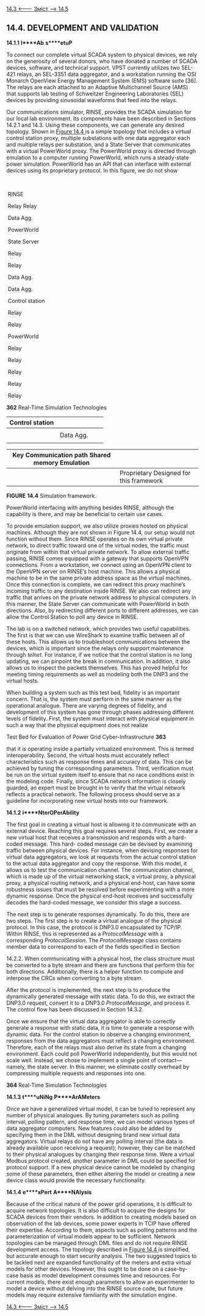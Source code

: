 [14.3 <--- ](14_3.md) [   Зміст   ](README.md) [--> 14.5](14_5.md)

## 14.4. DEVELOPMENT AND VALIDATION

**14.1.1**          **l****Ab** **s****etuP**

To connect our complete virtual SCADA system to physical devices, we rely on the generosity of several donors, who have donated a number of SCADA devices, software, and technical support. VPST currently utilizes two SEL-421 relays, an SEL-3351 data aggregator, and a workstation running the OSI Monarch OpenView Energy Management System (EMS) software suite [36]. The relays are each attached to an Adaptive Multichannel Source (AMS) that supports lab testing of Schweitzer Engineering Laboratories (SEL) devices by providing sinusoidal waveforms that feed into the relays.

Our communications simulator, RINSE, provides the SCADA simulation for our local lab environment. Its components have been described in Sections 14.2.1 and 14.3. Using these components, we can generate any desired topology. Shown in [Figure 14.4 ](#_bookmark88)is a simple topology that includes a virtual control station proxy, multiple substations with one data aggregator each and multiple relays per substation, and a State Server that communicates with a virtual PowerWorld proxy. The PowerWorld proxy is directed through emulation to a computer running PowerWorld, which runs a steady-state power simulation. PowerWorld has an API that can interface with external devices using its proprietary protocol. In this figure, we do not show



​                                                  

​          RINSE          

​          Relay     Relay          

​          Data Agg.          

​          PowerWorld          

​          State Server          

​          Relay          

​          Relay          

​          Data Agg.          

​          Data Agg.          

​          Control station          

​          Relay          

​          Relay          

​          PowerWorld          

​          Relay          

​          Relay          

​          Relay          





​          Relay          





​          Relay          



**362**                                       Real-Time Simulation Technologies



 

 

| Control station |           |      |      |
| --------------- | --------- | ---- | ---- |
|                 |           |      |      |
|                 | Data Agg. |      |      |
|                 |           |      |      |

 

 

 

| Key         Communication path Shared  memory         Emulation |                                          |
| ------------------------------------------------------------ | ---------------------------------------- |
|                                                              | Proprietary  Designed for this framework |

 

**FIGURE** **14.4** Simulation framework.

 

PowerWorld interfacing with anything besides RINSE, although the capability is there, and may be beneficial to certain use cases.

To provide emulation support, we also utilize proxies hosted on physical machines. Although they are not shown in Figure 14.4, our setup would not function without them. Since RINSE operates on its own virtual private network, to direct traffic toward one of the virtual nodes, the traffic must originate from within that virtual private network. To allow external traffic passing, RINSE comes equipped with a gateway that supports OpenVPN connections. From a workstation, we connect using an OpenVPN client to the OpenVPN server on RINSE’s host machine. This allows a physical machine to be in the same private address space as the virtual machines. Once this connection is complete, we can redirect this proxy machine’s incoming traffic to any destination inside RINSE. We also can redirect any traffic that arrives on the private network address to physical computers. In this manner, the State Server can communicate with PowerWorld in both directions. Also, by redirecting different ports to different addresses, we can allow the Control Station to poll any device in RINSE.

The lab is on a switched network, which provides two useful capabilities. The first is that we can use WireShark to examine traffic between all of these hosts. This allows us to troubleshoot communications between the devices, which is important since the relays only support maintenance through *telnet*. For instance, if we notice that the control station is no long updating, we can pinpoint the break in communication. In addition, it also allows us to inspect the packets themselves. This has proved helpful for meeting timing requirements as well as modeling both the DNP3 and the virtual hosts.

When building a system such as this test bed, fidelity is an important concern. That is, the system must perform in the same manner as the operational analogue. There are varying degrees of fidelity, and development of this system has gone through phases addressing different levels of fidelity. First, the system must interact with physical equipment in such a way that the physical equipment does not realize



Test Bed for Evaluation of Power Grid Cyber-Infrastructure              **363**

 

that it is operating inside a partially virtualized environment. This is termed interoperability. Second, the virtual hosts must accurately reflect characteristics such as response times and accuracy of data. This can be achieved by tuning the corresponding parameters. Third, verification must be run on the virtual system itself to ensure that no race conditions exist in the modeling code. Finally, since SCADA network information is closely guarded, an expert must be brought in to verify that the virtual network reflects a practical network. The following process should serve as a guideline for incorporating new virtual hosts into our framework.

 

**14.1.2**           **i****NterOPerAbility**

The first goal in creating a virtual host is allowing it to communicate with an external device. Reaching this goal requires several steps. First, we create a new virtual host that receives a transmission and responds with a hard-coded message. This hard- coded message can be devised by examining traffic between physical devices. For instance, when devising responses for virtual data aggregators, we look at requests from the actual control station to the actual data aggregator and copy the response. With this model, it allows us to test the communication channel. The communication channel, which is made up of the virtual networking stack, a virtual proxy, a physical proxy, a physical routing network, and a physical end-host, can have some robustness issues that must be resolved before experimenting with a more dynamic response. Once the physical end-host receives and successfully decodes the hard-coded message, we consider this stage a success.

The next step is to generate responses dynamically. To do this, there are two steps. The first step is to create a virtual analogue of the physical protocol. In this case, the protocol is DNP3.0 encapsulated by TCP/IP. Within RINSE, this is represented as a *ProtocolMessage* with a corresponding *ProtocolSession*. The *ProtocolMessage* class contains member data to correspond to each of the fields specified in Section

14.2.2. When communicating with a physical host, the class structure must be converted to a byte stream and there are functions that perform this for both directions. Additionally, there is a helper function to compute and interpose the CRCs when converting to a byte stream.

After the protocol is implemented, the next step is to produce the dynamically generated message with static data. To do this, we extract the DNP3.0 request, convert it to a DNP3.0 *ProtocolMessage*, and process it. The control flow has been discussed in Section 14.3.2.

Once we ensure that the virtual data aggregator is able to correctly generate a response with static data, it is time to generate a response with dynamic data. For the control station to observe a changing environment, responses from the data aggregators must reflect a changing environment. Therefore, each of the relays must also derive its state from a changing environment. Each could poll PowerWorld independently, but this would not scale well. Instead, we chose to implement a single point of contact—namely, the state server. In this manner, we eliminate costly overhead by compressing multiple requests and responses into one.



**364**                                       Real-Time Simulation Technologies

 

**14.1.3**           **t****uNiNg** **P****ArAMeters**

Once we have a generalized virtual model, it can be tuned to represent any number of physical analogues. By tuning parameters such as polling interval, polling pattern, and response time, we can model various types of data aggregator computers. New features could also be added by specifying them in the DML without designing brand new virtual data aggregators. Virtual relays do not have any polling interval (the data is already available upon receiving a request); however, they can be matched to their physical analogues by changing their response time. Were a virtual Modbus protocol created, another parameter in DML could be specified for protocol support. If a new physical device cannot be modeled by changing some of these parameters, then either altering the model or creating a new device class would provide the necessary functionality.

 

**14.1.4**           **e****xPert** **A****NAlysis**

Because of the critical nature of the power grid operations, it is difficult to acquire network topologies. It is also difficult to acquire the designs for SCADA devices from their vendors. In addition to creating models based on observation of the lab devices, some power experts in TCIP have offered their expertise. According to them, aspects such as polling patterns and the parameterization of virtual models appear to be sufficient. Network topologies can be managed through DML files and do not require RINSE development access. The topology described in [Figure 14.4 ](#_bookmark88)is simplified, but accurate enough to start security analysis. The two suggested topics to be tackled next are expanded functionality of the meters and extra virtual models for other devices. However, this ought to be done on a case-by-case basis as model development consumes time and resources. For current models, there exist enough parameters to allow an experimenter to model a device without delving into the RINSE source code, but future models may require extensive familiarity with the simulation engine.

[14.3 <--- ](14_3.md) [   Зміст   ](README.md) [--> 14.5](14_5.md)